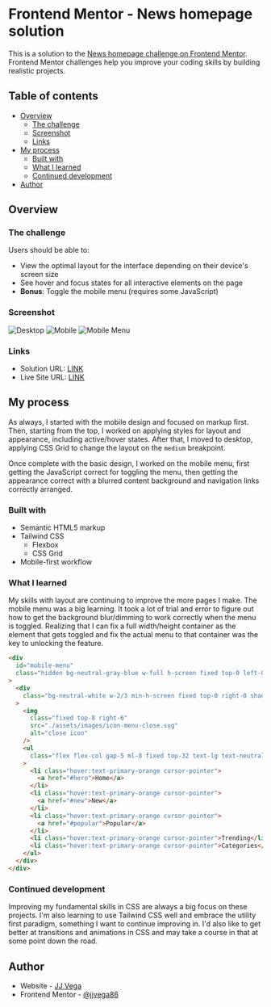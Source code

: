 # Frontend Mentor - News homepage solution

This is a solution to the [News homepage challenge on Frontend Mentor](https://www.frontendmentor.io/challenges/news-homepage-H6SWTa1MFl). Frontend Mentor challenges help you improve your coding skills by building realistic projects.

## Table of contents

- [Overview](#overview)
  - [The challenge](#the-challenge)
  - [Screenshot](#screenshot)
  - [Links](#links)
- [My process](#my-process)
  - [Built with](#built-with)
  - [What I learned](#what-i-learned)
  - [Continued development](#continued-development)
- [Author](#author)

## Overview

### The challenge

Users should be able to:

- View the optimal layout for the interface depending on their device's screen size
- See hover and focus states for all interactive elements on the page
- **Bonus**: Toggle the mobile menu (requires some JavaScript)

### Screenshot

![Desktop](./build/assets/images/desktop.png)
![Mobile](./build/assets/images/mobile.png)
![Mobile Menu](./build/assets/images/mobile-menu.png)

### Links

- Solution URL: [LINK](https://www.frontendmentor.io/solutions/news-homepage-using-html-tailwind-css-eoMajXZY_m)
- Live Site URL: [LINK](https://news-homepage-main-w6cw.vercel.app/)

## My process

As always, I started with the mobile design and focused on markup first. Then, starting from the top, I worked on applying styles for layout and appearance, including active/hover states. After that, I moved to desktop, applying CSS Grid to change the layout on the `medium` breakpoint.

Once complete with the basic design, I worked on the mobile menu, first getting the JavaScript correct for toggling the menu, then getting the appearance correct with a blurred content background and navigation links correctly arranged.

### Built with

- Semantic HTML5 markup
- Tailwind CSS
  - Flexbox
  - CSS Grid
- Mobile-first workflow

### What I learned

My skills with layout are continuing to improve the more pages I make. The mobile menu was a big learning. It took a lot of trial and error to figure out how to get the background blur/dimming to work correctly when the menu is toggled. Realizing that I can fix a full width/height container as the element that gets toggled and fix the actual menu to that container was the key to unlocking the feature.

```html
<div
  id="mobile-menu"
  class="hidden bg-neutral-gray-blue w-full h-screen fixed top-0 left-0 bg-opacity-50 backdrop-blur-sm"
>
  <div
    class="bg-neutral-white w-2/3 min-h-screen fixed top-0 right-0 shadow-2xl"
  >
    <img
      class="fixed top-8 right-6"
      src="./assets/images/icon-menu-close.svg"
      alt="close icon"
    />
    <ul
      class="flex flex-col gap-5 ml-8 fixed top-32 text-lg text-neutral-drk-gry-blue"
    >
      <li class="hover:text-primary-orange cursor-pointer">
        <a href="#hero">Home</a>
      </li>
      <li class="hover:text-primary-orange cursor-pointer">
        <a href="#new">New</a>
      </li>
      <li class="hover:text-primary-orange cursor-pointer">
        <a href="#popular">Popular</a>
      </li>
      <li class="hover:text-primary-orange cursor-pointer">Trending</li>
      <li class="hover:text-primary-orange cursor-pointer">Categories</li>
    </ul>
  </div>
</div>
```

### Continued development

Improving my fundamental skills in CSS are always a big focus on these projects. I'm also learning to use Tailwind CSS well and embrace the utility first paradigm, something I want to continue improving in. I'd also like to get better at transitions and animations in CSS and may take a course in that at some point down the road.

## Author

- Website - [JJ Vega](https://github.com/jjvega86)
- Frontend Mentor - [@jjvega86](https://www.frontendmentor.io/profile/jjvega86)
